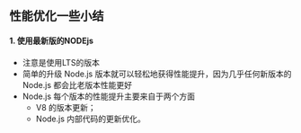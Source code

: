 ## 性能优化一些小结


#### 1. 使用最新版的NODEjs

- 注意是使用LTS的版本
- 简单的升级 Node.js 版本就可以轻松地获得性能提升，因为几乎任何新版本的 Node.js 都会比老版本性能更好
- Node.js 每个版本的性能提升主要来自于两个方面
    + V8 的版本更新；
    + Node.js 内部代码的更新优化。
